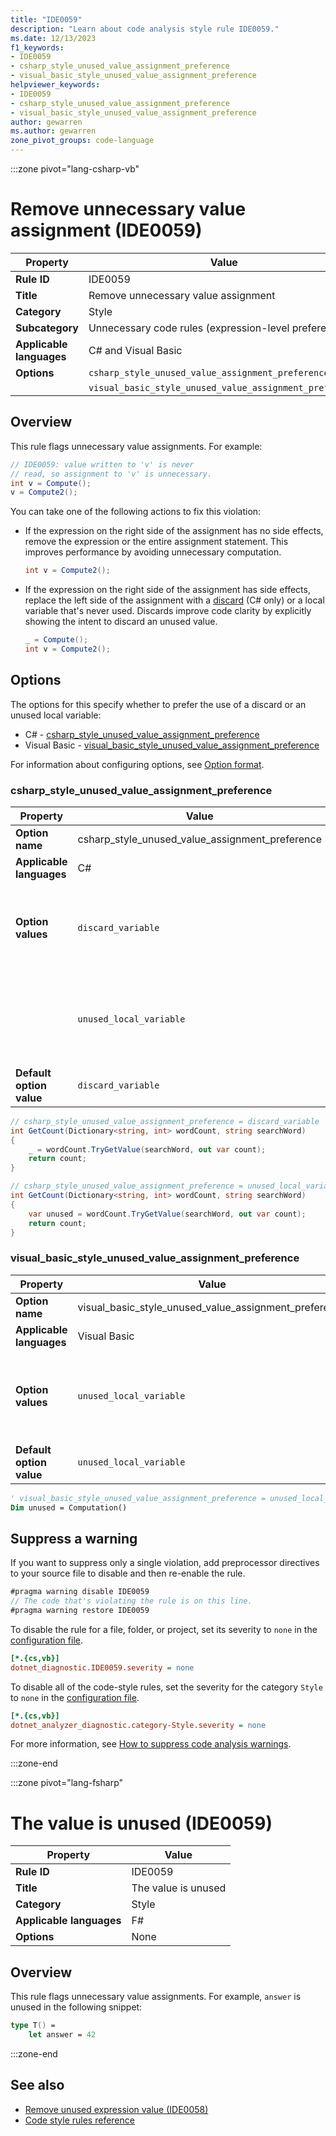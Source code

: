 ```yaml
---
title: "IDE0059"
description: "Learn about code analysis style rule IDE0059."
ms.date: 12/13/2023
f1_keywords:
- IDE0059
- csharp_style_unused_value_assignment_preference
- visual_basic_style_unused_value_assignment_preference
helpviewer_keywords:
- IDE0059
- csharp_style_unused_value_assignment_preference
- visual_basic_style_unused_value_assignment_preference
author: gewarren
ms.author: gewarren
zone_pivot_groups: code-language
---
```


:::zone pivot="lang-csharp-vb"

# Remove unnecessary value assignment (IDE0059)

| Property                 | Value                                                   |
| ------------------------ | ------------------------------------------------------- |
| **Rule ID**              | IDE0059                                                 |
| **Title**                | Remove unnecessary value assignment                     |
| **Category**             | Style                                                   |
| **Subcategory**          | Unnecessary code rules (expression-level preferences)   |
| **Applicable languages** | C# and Visual Basic                                     |
| **Options**              | `csharp_style_unused_value_assignment_preference`       |
|                          | `visual_basic_style_unused_value_assignment_preference` |

## Overview

This rule flags unnecessary value assignments. For example:

```csharp
// IDE0059: value written to 'v' is never
// read, so assignment to 'v' is unnecessary.
int v = Compute();
v = Compute2();
```

You can take one of the following actions to fix this violation:

- If the expression on the right side of the assignment has no side effects, remove the expression or the entire assignment statement. This improves performance by avoiding unnecessary computation.

  ```csharp
  int v = Compute2();
  ```

- If the expression on the right side of the assignment has side effects, replace the left side of the assignment with a [discard](../../../csharp/fundamentals/functional/discards.md) (C# only) or a local variable that's never used. Discards improve code clarity by explicitly showing the intent to discard an unused value.

  ```csharp
  _ = Compute();
  int v = Compute2();
  ```

## Options

The options for this specify whether to prefer the use of a discard or an unused local variable:

- C# - [csharp_style_unused_value_assignment_preference](#csharp_style_unused_value_assignment_preference)
- Visual Basic - [visual_basic_style_unused_value_assignment_preference](#visual_basic_style_unused_value_assignment_preference)

For information about configuring options, see [Option format](language-rules.md#option-format).

### csharp_style_unused_value_assignment_preference

| Property                 | Value                   | Description                                                           |
| ------------------------ | ----------------------- | --------------------------------------------------------------------- |
| **Option name**          | csharp_style_unused_value_assignment_preference | |
| **Applicable languages** | C#                      |                                                                       |
| **Option values**        | `discard_variable`      | Prefer to use a discard when assigning a value that's not used        |
|                          | `unused_local_variable` | Prefer to use a local variable when assigning a value that's not used |
| **Default option value** | `discard_variable`      |                                                                       |

```csharp
// csharp_style_unused_value_assignment_preference = discard_variable
int GetCount(Dictionary<string, int> wordCount, string searchWord)
{
    _ = wordCount.TryGetValue(searchWord, out var count);
    return count;
}

// csharp_style_unused_value_assignment_preference = unused_local_variable
int GetCount(Dictionary<string, int> wordCount, string searchWord)
{
    var unused = wordCount.TryGetValue(searchWord, out var count);
    return count;
}
```

### visual_basic_style_unused_value_assignment_preference

| Property                 | Value                   | Description                                                          |
| ------------------------ | ----------------------- | --------------------------------------------------------------------- |
| **Option name**          | visual_basic_style_unused_value_assignment_preference |                                                                      |
| **Applicable languages** | Visual Basic            |                                                                       |
| **Option values**        | `unused_local_variable` | Prefer to use a local variable when assigning a value that's not used |
| **Default option value** | `unused_local_variable` |                                                                       |

```vb
' visual_basic_style_unused_value_assignment_preference = unused_local_variable
Dim unused = Computation()
```

## Suppress a warning

If you want to suppress only a single violation, add preprocessor directives to your source file to disable and then re-enable the rule.

```csharp
#pragma warning disable IDE0059
// The code that's violating the rule is on this line.
#pragma warning restore IDE0059
```

To disable the rule for a file, folder, or project, set its severity to `none` in the [configuration file](../configuration-files.md).

```ini
[*.{cs,vb}]
dotnet_diagnostic.IDE0059.severity = none
```

To disable all of the code-style rules, set the severity for the category `Style` to `none` in the [configuration file](../configuration-files.md).

```ini
[*.{cs,vb}]
dotnet_analyzer_diagnostic.category-Style.severity = none
```

For more information, see [How to suppress code analysis warnings](../suppress-warnings.md).

:::zone-end

:::zone pivot="lang-fsharp"

# The value is unused (IDE0059)

| Property                 | Value                                                 |
|--------------------------|-------------------------------------------------------|
| **Rule ID**              | IDE0059                                               |
| **Title**                | The value is unused                                   |
| **Category**             | Style                                                 |
| **Applicable languages** | F#                                                    |
| **Options**              | None                                                  |

## Overview

This rule flags unnecessary value assignments. For example, `answer` is unused in the following snippet:

```fsharp
type T() =
    let answer = 42
```

:::zone-end

## See also

- [Remove unused expression value (IDE0058)](ide0058.md)
- [Code style rules reference](index.md)
